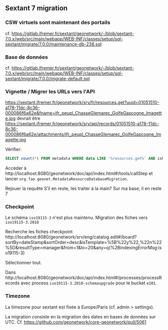 ## Sextant 7 migration

### CSW virtuels sont maintenant des portails

cf. 
https://gitlab.ifremer.fr/sextant/geonetwork/-/blob/sextant-7.0.x/web/src/main/webapp/WEB-INF/classes/setup/sql-sextant/migrate/7.0.0/maintenance-db-238.sql

### Base de données

cf. 
https://gitlab.ifremer.fr/sextant/geonetwork/-/blob/sextant-7.0.x/web/src/main/webapp/WEB-INF/classes/setup/sql-sextant/migrate/7.0.0/migrate-default.sql


### Vignette / Migrer les URLs vers l'API

https://sextant.ifremer.fr/geonetwork/srv/fr/resources.get?uuid=01051510-a178-11dc-8c36-000086f6a62e&fname=ifr_peupl_ChasseGlemarec_GolfeGascogne_Imagette.jpg devrait être
 https://sextant.ifremer.fr/geonetwork/srv/api/records/01051510-a178-11dc-8c36-000086f6a62e/attachments/ifr_peupl_ChasseGlemarec_GolfeGascogne_Imagette.jpg

Vérifier:
```sql
SELECT count(*) FROM metadata WHERE data LIKE '%resources.get%' AND isharvested = 'n';
```

Accèder à http://localhost:8080/geonetwork/doc/api/index.html#/tools/callStep
et lancer `org.fao.geonet.MetadataResourceDatabaseMigration`.

Rejouer la requête
S’il en reste, les traiter à la main? Sur ma base, il en reste 7


### Checkpoint 

Le schéma `iso19115-3` n'est plus maintenu. Migration des fiches vers `iso19115-3.2018`

Recherche les fiches checkpoint http://localhost:8080/geonetwork/srv/eng/catalog.edit#/board?sortBy=dateStamp&sortOrder=desc&isTemplate=%5B%22y%22,%22n%22%5D&resultType=manager&from=1&to=20&any=q(%2BindexingErrorMsg:iso19115-3)

Sélectionner tout.

Dans http://localhost:8080/geonetwork/doc/api/index.html#/processes/processRecords avec process `iso19115-3.2018-schemaupgrade` pour le bucket `e101`.


### Timezone

La timezone pour sextant est fixée à Europe/Paris (cf. admin > settings).

La migration consiste en la migration des dates en bases de données sur UTC. Cf. https://github.com/geonetwork/core-geonetwork/pull/5061

